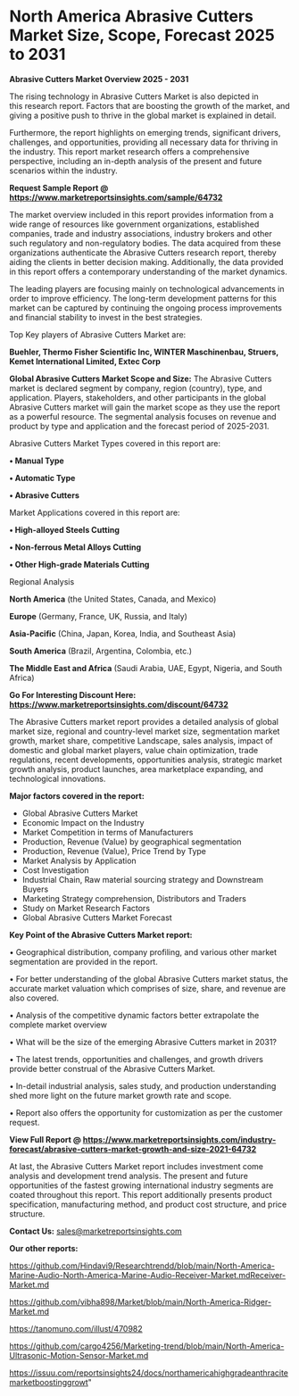 # North America Abrasive Cutters Market Size, Scope, Forecast 2025 to 2031

<Strong> Abrasive Cutters Market Overview 2025 - 2031</strong>

The rising technology in Abrasive Cutters Market is also depicted in this research report. Factors that are boosting the growth of the market, and giving a positive push to thrive in the global market is explained in detail.

Furthermore, the report highlights on emerging trends, significant drivers, challenges, and opportunities, providing all necessary data for thriving in the industry. This report market research offers a comprehensive perspective, including an in-depth analysis of the present and future scenarios within the industry.

<strong>Request Sample Report @ <a href=https://www.marketreportsinsights.com/sample/64732>https://www.marketreportsinsights.com/sample/64732</a></strong>

The market overview included in this report provides information from a wide range of resources like government organizations, established companies, trade and industry associations, industry brokers and other such regulatory and non-regulatory bodies. The data acquired from these organizations authenticate the Abrasive Cutters research report, thereby aiding the clients in better decision making. Additionally, the data provided in this report offers a contemporary understanding of the market dynamics.

The leading players are focusing mainly on technological advancements in order to improve efficiency. The long-term development patterns for this market can be captured by continuing the ongoing process improvements and financial stability to invest in the best strategies.

Top Key players of Abrasive Cutters Market are:

<strong>Buehler, Thermo Fisher Scientific Inc, WINTER Maschinenbau, Struers, Kemet International Limited, Extec Corp</strong>

<strong><b>Global Abrasive Cutters Market Scope and Size:</b></strong>
The Abrasive Cutters market is declared segment by company, region (country), type, and application. Players, stakeholders, and other participants in the global Abrasive Cutters market will gain the market scope as they use the report as a powerful resource. The segmental analysis focuses on revenue and product by type and application and the forecast period of 2025-2031.

Abrasive Cutters Market Types covered in this report are:

<strong>• Manual Type

• Automatic Type

• Abrasive Cutters</strong>

Market Applications covered in this report are:

<strong>• High-alloyed Steels Cutting

• Non-ferrous Metal Alloys Cutting

• Other High-grade Materials Cutting</strong> 

Regional Analysis

<strong>North America</strong> (the United States, Canada, and Mexico)

<strong>Europe</strong> (Germany, France, UK, Russia, and Italy)

<strong>Asia-Pacific</strong> (China, Japan, Korea, India, and Southeast Asia)

<strong>South America</strong> (Brazil, Argentina, Colombia, etc.)

<strong>The Middle East and Africa</strong> (Saudi Arabia, UAE, Egypt, Nigeria, and South Africa)

<strong>Go For Interesting Discount Here: <a href=https://www.marketreportsinsights.com/discount/64732>https://www.marketreportsinsights.com/discount/64732</a></strong>

The Abrasive Cutters market report provides a detailed analysis of global market size, regional and country-level market size, segmentation market growth, market share, competitive Landscape, sales analysis, impact of domestic and global market players, value chain optimization, trade regulations, recent developments, opportunities analysis, strategic market growth analysis, product launches, area marketplace expanding, and technological innovations.

<strong><b>Major factors covered in the report:</b></strong>
<ul>
  <li>Global Abrasive Cutters Market </li>
  <li>Economic Impact on the Industry</li>
  <li>Market Competition in terms of Manufacturers</li>
  <li>Production, Revenue (Value) by geographical segmentation</li>
  <li>Production, Revenue (Value), Price Trend by Type</li>
  <li>Market Analysis by Application</li>
  <li>Cost Investigation</li>
  <li>Industrial Chain, Raw material sourcing strategy and Downstream Buyers</li>
  <li>Marketing Strategy comprehension, Distributors and Traders</li>
  <li>Study on Market Research Factors</li>
  <li>Global Abrasive Cutters Market Forecast</li>
</ul>

<strong><b>Key Point of the Abrasive Cutters Market report:</b></strong>

• Geographical distribution, company profiling, and various other market segmentation are provided in the report.

• For better understanding of the global Abrasive Cutters market status, the accurate market valuation which comprises of size, share, and revenue are also covered.

• Analysis of the competitive dynamic factors better extrapolate the complete market overview

• What will be the size of the emerging Abrasive Cutters market in 2031?

• The latest trends, opportunities and challenges, and growth drivers provide better construal of the Abrasive Cutters Market.

• In-detail industrial analysis, sales study, and production understanding shed more light on the future market growth rate and scope.

• Report also offers the opportunity for customization as per the customer request.

<strong><b>View Full Report @ <a href=https://www.marketreportsinsights.com/industry-forecast/abrasive-cutters-market-growth-and-size-2021-64732>https://www.marketreportsinsights.com/industry-forecast/abrasive-cutters-market-growth-and-size-2021-64732</a></b></strong>


At last, the Abrasive Cutters Market report includes investment come analysis and development trend analysis. The present and future opportunities of the fastest growing international industry segments are coated throughout this report. This report additionally presents product specification, manufacturing method, and product cost structure, and price structure.

<strong>Contact Us:</strong>
sales@marketreportsinsights.com

<strong>Our other reports:</strong>

<a href=https://github.com/Hindavi9/Researchtrendd/blob/main/North-America-Marine-Audio-North-America-Marine-Audio-Receiver-Market.mdReceiver-Market.md>https://github.com/Hindavi9/Researchtrendd/blob/main/North-America-Marine-Audio-North-America-Marine-Audio-Receiver-Market.mdReceiver-Market.md</a>

<a href=https://github.com/vibha898/Market/blob/main/North-America-Ridger-Market.md>https://github.com/vibha898/Market/blob/main/North-America-Ridger-Market.md</a>

<a href=https://tanomuno.com/illust/470982>https://tanomuno.com/illust/470982</a>

<a href=https://github.com/cargo4256/Marketing-trend/blob/main/North-America-Ultrasonic-Motion-Sensor-Market.md>https://github.com/cargo4256/Marketing-trend/blob/main/North-America-Ultrasonic-Motion-Sensor-Market.md</a>

<a href=https://issuu.com/reportsinsights24/docs/northamericahighgradeanthracitemarketboostinggrowt>https://issuu.com/reportsinsights24/docs/northamericahighgradeanthracitemarketboostinggrowt</a>"
